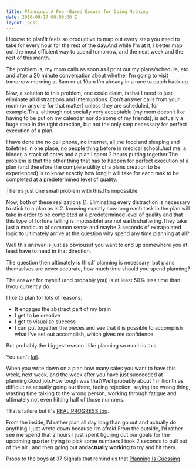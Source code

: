 ```yaml
---
title: Planning: A Fear-Based Excuse for Doing Nothing
date: 2010-09-17 00:00:00 Z
layout: post
---
```

 
<p>I looove to plan!It feels so productive to map out every step you need to take for every hour for the rest of the day.And while I&rsquo;m at it, I better map out the most efficient way to spend tomorrow, and the next week and the rest of this month.</p>
<p>The problem is, my mom calls as soon as I print out my plans/schedule, etc. and after a 20 minute conversation about whether I&rsquo;m going to visit tomorrow morning at 8am or at 10am I&rsquo;m already in a race to catch back up.</p>
<p>Now, a solution to this problem, one could claim, is that I need to just eliminate all distractions and interruptions. Don&rsquo;t answer calls from your mom (or anyone for that matter) unless they are scheduled, for example.This, although not socially very acceptable (my mom doesn&rsquo;t like having to be put on my calendar nor do some of my friends), is actually a huge step in the right direction, but not the only step necessary for perfect execution of a plan.</p>
<p>I have done the no cell phone, no internet, all the food and sleeping and toiletries in one place, no people thing before in medical school.Just me, a binder, a stack of notes and a plan I spent 2 hours putting together.The problem is that the other thing that has to happen for perfect execution of a plan (and therefore the complete utility of a plans creation to be experienced) is to know exactly how long it will take for each task to be completed at a predetermined level of quality.</p>
<p>There&rsquo;s just one small problem with this.It&rsquo;s impossible.</p>
<p>Now, both of these realizations (1. Eliminating every distraction is necessary to stick to a plan as is 2. knowing exactly how long each task in the plan will take in order to be completed at a predetermined level of quality and that this type of fortune telling is impossible) are not earth shattering.They take just a modicum of common sense and maybe 3 seconds of extrapolated logic to ultimately arrive at the question why spend any time planning at all?</p>
<p>Well this answer is just as obvious:if you want to end up somewhere you at least have to head in that direction.</p>
<p>The question then ultimately is this:If planning is necessary, but plans themselves are never accurate, how much time should you spend planning?</p>
<p>The answer for myself (and probably you) is:at least 50% less time than I/you currently do.</p>
<p>I like to plan for lots of reasons:</p>
<ul><li>It engages the abstract part of my brain</li>
<li>I get to be creative</li>
<li>I get to visualize success</li>
<li>I can put together the pieces and see that it is possible to accomplish what I&rsquo;ve set out accomplish, which gives me confidence.</li>
</ul><p>But probably the biggest reason I like planning so much is this:</p>
<p>You can't <a href="http://awesomeinc.org/2009/12/18/how-to-get-people-to-fail-more/" target="_blank">fail</a>.</p>
<p>When you write down on a plan how many sales you want to have this week, next week, and the week after you have just succeeded at planning.Good job.How tough was that?Well probably about 1 millionth as difficult as actually going out there, facing rejection, saying the wrong thing, wasting time talking to the wrong person, working through fatigue and ultimately not even hitting half of those numbers.</p>
<p>That&rsquo;s failure but it's <a href="http://awesomeinc.org/2009/12/18/how-to-get-people-to-fail-more/" target="_blank">REAL PROGRESS too</a>.</p>
<p>From the inside, I&rsquo;d rather plan all day long than go out and actually do anything I just wrote down because I&rsquo;m afraid.From the outside, I&rsquo;d rather see me spend that 2 hours I just spent figuring out our goals for the upcoming quarter trying to pick some numbers I took 2 seconds to pull out of the air&hellip;and then going out and<strong>actually working</strong> to try and hit them.</p>
<p>Props to the boys at 37 Signals that remind us that <a href="http://37signals.com/svn/posts/1805-lets-just-call-plans-what-they-are-guesses" target="_blank">Planning Is Guessing</a>.</p>
